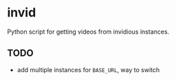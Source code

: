 # invid

Python script for getting videos from invidious instances.


## TODO
- add multiple instances for `BASE_URL`, way to switch
